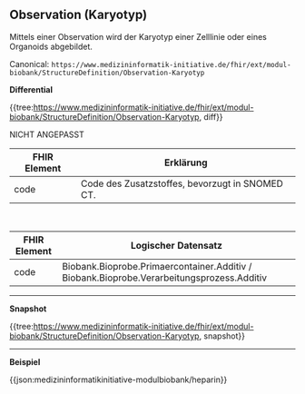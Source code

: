## Observation (Karyotyp)

Mittels einer Observation wird der Karyotyp einer Zelllinie oder eines Organoids abgebildet.

Canonical: 
```https://www.medizininformatik-initiative.de/fhir/ext/modul-biobank/StructureDefinition/Observation-Karyotyp```

**Differential**

{{tree:https://www.medizininformatik-initiative.de/fhir/ext/modul-biobank/StructureDefinition/Observation-Karyotyp, diff}}

NICHT ANGEPASST
<br>

| FHIR Element | Erklärung |
|--------------|-----------|
| code | Code des Zusatzstoffes, bevorzugt in SNOMED CT. |

<br>

| FHIR Element | Logischer Datensatz |
|--------------|-----------|
| code | Biobank.Bioprobe.Primaercontainer.Additiv / Biobank.Bioprobe.Verarbeitungsprozess.Additiv |

---

**Snapshot**

{{tree:https://www.medizininformatik-initiative.de/fhir/ext/modul-biobank/StructureDefinition/Observation-Karyotyp, snapshot}}


---

**Beispiel**

{{json:medizininformatikinitiative-modulbiobank/heparin}}

